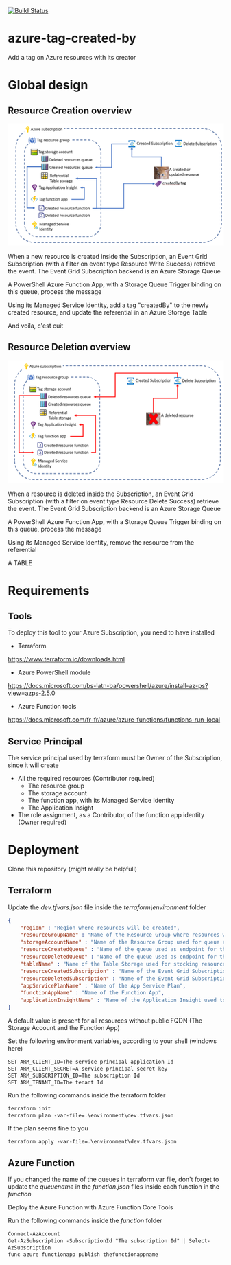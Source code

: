 [![Build Status](https://dev.azure.com/chatoninthecloud/tag-azure-resources/_apis/build/status/tag-azure-resources-CI-master?branchName=master)](https://dev.azure.com/chatoninthecloud/tag-azure-resources/_build/latest?definitionId=3&branchName=master)

# azure-tag-created-by
Add a tag on Azure resources with its creator

# Global design

## Resource Creation overview

![Overview](creation_overview.PNG)

When a new resource is created inside the Subscription, an Event Grid Subscription (with a filter on event type Resource Write Success) retrieve the event. The Event Grid Subscription backend is an Azure Storage Queue

A PowerShell Azure Function App, with a Storage Queue Trigger binding on this queue, process the message

Using its Managed Service Identity, add a tag "createdBy" to the newly created resource, and update the referential in an Azure Storage Table

And voila, c'est cuit

## Resource Deletion overview

![Overview](deletion_overview.PNG)

When a resource is deleted inside the Subscription, an Event Grid Subscription (with a filter on event type Resource Delete Success) retrieve the event. The Event Grid Subscription backend is an Azure Storage Queue

A PowerShell Azure Function App, with a Storage Queue Trigger binding on this queue, process the message

Using its Managed Service Identity, remove the resource from the referential

A TABLE

# Requirements
## Tools
To deploy this tool to your Azure Subscription, you need to have installed 

* Terraform

https://www.terraform.io/downloads.html
 
* Azure PowerShell module

https://docs.microsoft.com/bs-latn-ba/powershell/azure/install-az-ps?view=azps-2.5.0

* Azure Function tools
  
https://docs.microsoft.com/fr-fr/azure/azure-functions/functions-run-local

## Service Principal

The service principal used by terraform must be Owner of the Subscription, since it will create
* All the required resources (Contributor required)
  * The resource group
  * The storage account
  * The function app, with its Managed Service Identity
  * The Application Insight
* The role assignment, as a Contributor, of the function app identity (Owner required)

# Deployment

Clone this repository (might really be helpfull)

## Terraform

Update the _dev.tfvars.json_ file inside the _terraform\environment_ folder

```json
{
    "region" : "Region where resources will be created",
    "resourceGroupName" : "Name of the Resource Group where resources will be created",
    "storageAccountName" : "Name of the Resource Group used for queue and Function App",
    "resourceCreatedQueue" : "Name of the queue used as endpoint for the created resources Event Grid Subscription",
    "resourceDeletedQueue" : "Name of the queue used as endpoint for the deleted resources Event Grid Subscription",
    "tableName" : "Name of the Table Storage used for stocking resources creators",
    "resourceCreatedSubscription" : "Name of the Event Grid Subscription for created resources",
    "resourceDeletedSubscription" : "Name of the Event Grid Subscription for deleted resources",
    "appServicePlanName" : "Name of the App Service Plan",
    "functionAppName" : "Name of the Function App",
    "applicationInsightName" : "Name of the Application Insight used to monitor the Function App"
}
```

A default value is present for all resources without public FQDN (The Storage Account and the Function App)

Set the following environment variables, according to your shell (windows here)

```
SET ARM_CLIENT_ID=The service principal application Id
SET ARM_CLIENT_SECRET=A service principal secret key
SET ARM_SUBSCRIPTION_ID=The subscription Id
SET ARM_TENANT_ID=The tenant Id
```

Run the following commands inside the terraform folder
```
terraform init
terraform plan -var-file=.\environment\dev.tfvars.json
```

If the plan seems fine to you
```
terraform apply -var-file=.\environment\dev.tfvars.json
```

## Azure Function

If you changed the name of the queues in terraform var file, don't forget to update the *queuename* in the *function.json* files inside each function in the *function*

Deploy the Azure Function with Azure Function Core Tools

Run the following commands inside the *function* folder
```
Connect-AzAccount
Get-AzSubscription -SubscriptionId "The subscription Id" | Select-AzSubscription
func azure functionapp publish thefunctionappname
```
